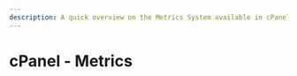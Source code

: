 ```yaml
---
description: A quick overview on the Metrics System available in cPanel Hosting Account.
---
```


# cPanel - Metrics

